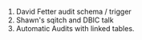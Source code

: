 1. David Fetter audit schema / trigger
2. Shawn's sqitch and DBIC talk
3. Automatic Audits with linked tables.